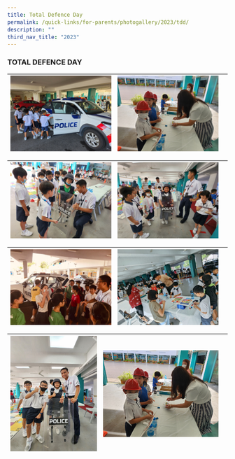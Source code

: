 ```yaml
---
title: Total Defence Day
permalink: /quick-links/for-parents/photogallery/2023/tdd/
description: ""
third_nav_title: "2023"
---
```

### TOTAL DEFENCE DAY

| ![](/images/Total%20Defence%20Day%202023/20230216_095438.jpg) | ![](/images/Total%20Defence%20Day%202023/20230216_094813.jpg) |  |
| -------- | -------- | -------- |

| ![](/images/Total%20Defence%20Day%202023/20230216_095820.jpg) | ![](/images/Total%20Defence%20Day%202023/20230216_101118.jpg) |  |
| -------- | -------- | -------- |

|![](/images/Total%20Defence%20Day%202023/img-20230216-wa0019.jpg) | ![](/images/Total%20Defence%20Day%202023/img-20230216-wa0015.jpg) |  |
| -------- | -------- | -------- |

|![](/images/Total%20Defence%20Day%202023/20230216_102317.jpg) |![](/images/Total%20Defence%20Day%202023/20230216_094813.jpg) |  |
| -------- | -------- | -------- |















